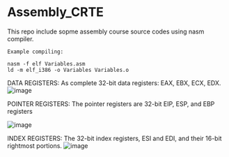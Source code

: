 # Assembly_CRTE


This repo include sopme assembly course source codes using nasm compiler.
```
Example compiling:

nasm -f elf Variables.asm
ld -m elf_i386 -o Variables Variables.o
```

DATA REGISTERS:
As complete 32-bit data registers: EAX, EBX, ECX, EDX.
![image](https://user-images.githubusercontent.com/47490071/110324938-93a69f00-800e-11eb-8689-44ec8c2397c2.png)

POINTER REGISTERS:
The pointer registers are 32-bit EIP, ESP, and EBP registers 

![image](https://user-images.githubusercontent.com/47490071/110325666-850cb780-800f-11eb-89c4-fab98e30fac0.png)


INDEX REGISTERS:
The 32-bit index registers, ESI and EDI, and their 16-bit rightmost portions.
![image](https://user-images.githubusercontent.com/47490071/110325749-a077c280-800f-11eb-8879-cd163a3b31e9.png)
